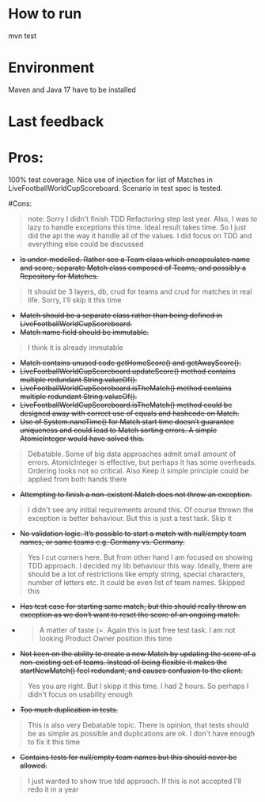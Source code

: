 # How to run 
mvn test

# Environment
Maven and Java 17 have to be installed

# Last feedback
# Pros:

100% test coverage.
Nice use of injection for list of Matches in LiveFootballWorldCupScoreboard.
Scenario in test spec is tested.

#Cons:

> note: Sorry I didn't finish TDD Refactoring step last year. Also, I was to lazy to handle exceptions this time. Ideal result takes time. So I just did the api the way it handle all of the values. I did focus on TDD and everything else could be discussed

- ~~Is under-modelled. Rather see a Team class which encapsulates name and score, separate Match class composed of Teams, and possibly a Repository for Matches.~~
>It should be 3 layers, db, crud for teams and crud for matches in real life. Sorry, I'll skip it this time
- ~~Match should be a separate class rather than being defined in LiveFootballWorldCupScoreboard.~~
- ~~Match name field should be immutable.~~
>I think it is already immutable
- ~~Match contains unused code getHomeScore() and getAwayScore().~~
- ~~LiveFootballWorldCupScoreboard.updateScore() method contains multiple redundant String.valueOf().~~
- ~~LiveFootballWorldCupScoreboard.isTheMatch() method contains multiple redundant String.valueOf().~~
- ~~LiveFootballWorldCupScoreboard.isTheMatch() method could be designed away with correct use of equals and hashcode on Match.~~
- ~~Use of System.nanoTime() for Match start time doesn’t guarantee uniqueness and could lead to Match sorting errors. A simple AtomicInteger would have solved this.~~
>Debatable. Some of big data approaches admit small amount of errors. AtomicInteger is effective, but perhaps it has some overheads. Ordering looks not so critical. Also Keep it simple principle could be applied from both hands there  
- ~~Attempting to finish a non-existent Match does not throw an exception.~~
>I didn't see any initial requirements around this. Of course thrown the exception is better behaviour. But this is just a test task. Skip it  
- ~~No validation logic. It’s possible to start a match with null/empty team names, or same teams e.g. Germany vs. Germany.~~
>Yes I cut corners here. But from other hand I am focused on showing TDD approach. I decided my lib behaviour this way. Ideally, there are should be a lot of restrictions like empty string, special characters, number of letters etc. It could be even list of team names. Skipped this
- ~~Has test case for starting same match, but this should really throw an exception as we don’t want to reset the score of an ongoing match.~~
- >A matter of taste (=. Again this is just free test task. I am not looking Product Owner position this time  
- ~~Not keen on the ability to create a new Match by updating the score of a non-existing set of teams. Instead of being flexible it makes the startNewMatch() feel redundant, and causes confusion to the client.~~
>Yes you are right. But I skipp it this time. I had 2 hours. So perhaps I didn't focus on usability enough
- ~~Too much duplication in tests.~~
>This is also very Debatable topic. There is opinion, that tests should be as simple as possible and duplications are ok. I don't have enough to fix it this time  
- ~~Contains tests for null/empty team names but this should never be allowed.~~
>I just wanted to show true tdd approach. If this is not accepted I'll redo it in a year